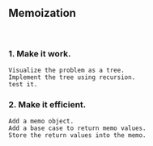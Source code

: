 ## Memoization
<br/>

### 1. Make it work.
	Visualize the problem as a tree.
	Implement the tree using recursion.
	test it.

### 2. Make it efficient.
	Add a memo object.
	Add a base case to return memo values.
	Store the return values into the memo.
